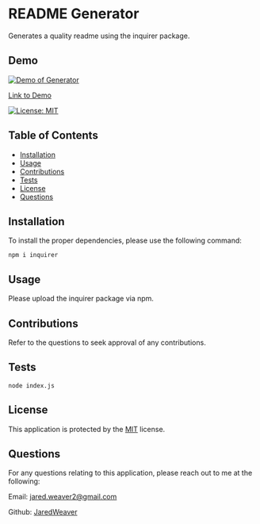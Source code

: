 
# README Generator

Generates a quality readme using the inquirer package.

## Demo

[![Demo of Generator](http://img.youtube.com/vi/8Ps_p_UY-fU/0.jpg)](http://www.youtube.com/watch?v=8Ps_p_UY-fU "README Generator Demo")

[Link to Demo](https://youtu.be/8Ps_p_UY-fU)

[![License: MIT](https://img.shields.io/badge/License-MIT-yellow.svg)](https://opensource.org/licenses/MIT)

## Table of Contents

* [Installation](#installation)
* [Usage](#Usage)
* [Contributions](#Contributions)
* [Tests](#Tests)
* [License](#License)
* [Questions](#Questions)

## Installation

To install the proper dependencies, please use the following command:

```
npm i inquirer
```

## Usage

Please upload the inquirer package via npm.

## Contributions

Refer to the questions to seek approval of any contributions.

## Tests

```
node index.js
```

## License

This application is protected by the [MIT](https://opensource.org/licenses/MIT) license. 

## Questions

For any questions relating to this application, please reach out to me at the following:

Email: jared.weaver2@gmail.com

Github: [JaredWeaver](github.com/JaredWeaver)


